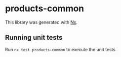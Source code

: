# products-common

This library was generated with [Nx](https://nx.dev).

## Running unit tests

Run `nx test products-common` to execute the unit tests.
